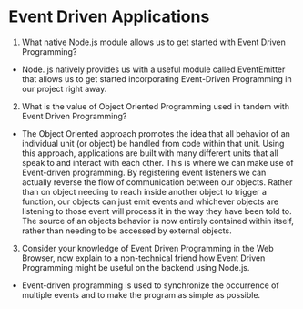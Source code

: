 # Event Driven Applications

1. What native Node.js module allows us to get started with Event Driven Programming?

  - Node. js natively provides us with a useful module called EventEmitter that allows us to get started incorporating Event-Driven Programming in our project right away.

2. What is the value of Object Oriented Programming used in tandem with Event Driven Programming?

  - The Object Oriented approach promotes the idea that all behavior of an individual unit (or object) be handled from code within that unit. Using this approach, applications are built with many different units that all speak to and interact with each other. This is where we can make use of Event-driven programming. By registering event listeners we can actually reverse the flow of communication between our objects. Rather than on object needing to reach inside another object to trigger a function, our objects can just emit events and whichever objects are listening to those event will process it in the way they have been told to. The source of an objects behavior is now entirely contained within itself, rather than needing to be accessed by external objects.

3. Consider your knowledge of Event Driven Programming in the Web Browser, now explain to a non-technical friend how Event Driven Programming might be useful on the backend using Node.js.

  - Event-driven programming is used to synchronize the occurrence of multiple events and to make the program as simple as possible.
